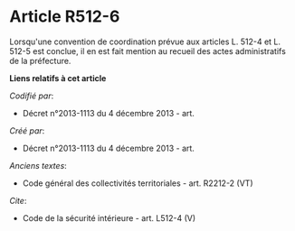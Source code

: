 # Article R512-6

Lorsqu'une convention de coordination prévue aux articles L. 512-4 et L. 512-5 est conclue, il en est fait mention au recueil
des actes administratifs de la préfecture.

**Liens relatifs à cet article**

_Codifié par_:

  - Décret n°2013-1113 du 4 décembre 2013 - art.

_Créé par_:

  - Décret n°2013-1113 du 4 décembre 2013 - art.

_Anciens textes_:

  - Code général des collectivités territoriales - art. R2212-2 (VT)

_Cite_:

  - Code de la sécurité intérieure - art. L512-4 (V)
